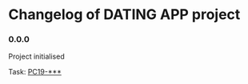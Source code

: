# Changelog of DATING APP project

### 0.0.0

Project initialised

Task: [PC19-***](https://saritasa.atlassian.net/browse/PC19-***)
